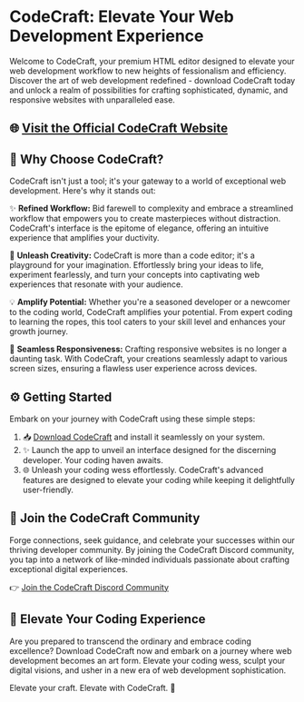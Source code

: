 # CodeCraft: Elevate Your Web Development Experience

Welcome to CodeCraft, your premium HTML editor designed to elevate your web development workflow to new heights of fessionalism and efficiency. Discover the art of web development redefined - download CodeCraft today and unlock a realm of possibilities for crafting sophisticated, dynamic, and responsive websites with unparalleled ease.

## 🌐 [Visit the Official CodeCraft Website](https://agastya-hukoo.github.io/Code-Craft/)

## 🚀 Why Choose CodeCraft?

CodeCraft isn't just a tool; it's your gateway to a world of exceptional web development. Here's why it stands out:

✨ **Refined Workflow:** Bid farewell to complexity and embrace a streamlined workflow that empowers you to create masterpieces without distraction. CodeCraft's interface is the epitome of elegance, offering an intuitive experience that amplifies your ductivity.

🎨 **Unleash Creativity:** CodeCraft is more than a code editor; it's a playground for your imagination. Effortlessly bring your ideas to life, experiment fearlessly, and turn your concepts into captivating web experiences that resonate with your audience.

💡 **Amplify Potential:** Whether you're a seasoned developer or a newcomer to the coding world, CodeCraft amplifies your potential. From expert coding to learning the ropes, this tool caters to your skill level and enhances your growth journey.

📱 **Seamless Responsiveness:** Crafting responsive websites is no longer a daunting task. With CodeCraft, your creations seamlessly adapt to various screen sizes, ensuring a flawless user experience across devices.

## ⚙️ Getting Started

Embark on your journey with CodeCraft using these simple steps:

1. 📥 [Download CodeCraft](https://github.com/agastya-hukoo/Code-Craft/releases/) and install it seamlessly on your system.
2. ✨ Launch the app to unveil an interface designed for the discerning developer. Your coding haven awaits.
3. 🌐 Unleash your coding wess effortlessly. CodeCraft's advanced features are designed to elevate your coding while keeping it delightfully user-friendly.

## 🎉 Join the CodeCraft Community

Forge connections, seek guidance, and celebrate your successes within our thriving developer community. By joining the CodeCraft Discord community, you tap into a network of like-minded individuals passionate about crafting exceptional digital experiences.

👉 [Join the CodeCraft Discord Community](https://discord.gg/gBe3yZRnZq)

## 🌟 Elevate Your Coding Experience

Are you prepared to transcend the ordinary and embrace coding excellence? Download CodeCraft now and embark on a journey where web development becomes an art form. Elevate your coding wess, sculpt your digital visions, and usher in a new era of web development sophistication.

Elevate your craft. Elevate with CodeCraft. 🚀
